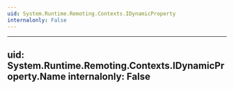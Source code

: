 ```yaml
---
uid: System.Runtime.Remoting.Contexts.IDynamicProperty
internalonly: False
---
```


---
uid: System.Runtime.Remoting.Contexts.IDynamicProperty.Name
internalonly: False
---
